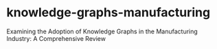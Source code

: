 # knowledge-graphs-manufacturing
Examining the Adoption of Knowledge Graphs in the Manufacturing Industry: A Comprehensive Review
